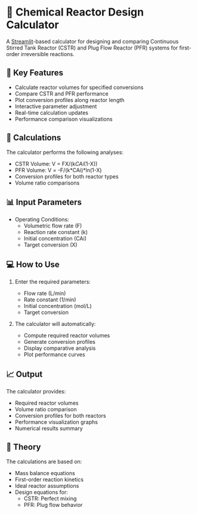 # 🧪 Chemical Reactor Design Calculator

A [Streamlit](https://streamlit.io)-based calculator for designing and comparing Continuous Stirred Tank Reactor (CSTR) and Plug Flow Reactor (PFR) systems for first-order irreversible reactions.

## 🎯 Key Features

* Calculate reactor volumes for specified conversions
* Compare CSTR and PFR performance
* Plot conversion profiles along reactor length
* Interactive parameter adjustment
* Real-time calculation updates
* Performance comparison visualizations

## 🧮 Calculations

The calculator performs the following analyses:
* CSTR Volume: V = FX/(k*CAi*(1-X))
* PFR Volume: V = -F/(k*CAi)*ln(1-X)
* Conversion profiles for both reactor types
* Volume ratio comparisons

## 📊 Input Parameters

* Operating Conditions:
  * Volumetric flow rate (F)
  * Reaction rate constant (k)
  * Initial concentration (CAi)
  * Target conversion (X)

## 💻 How to Use

1. Enter the required parameters:
   * Flow rate (L/min)
   * Rate constant (1/min)
   * Initial concentration (mol/L)
   * Target conversion

2. The calculator will automatically:
   * Compute required reactor volumes
   * Generate conversion profiles
   * Display comparative analysis
   * Plot performance curves

## 📈 Output

The calculator provides:
* Required reactor volumes
* Volume ratio comparison
* Conversion profiles for both reactors
* Performance visualization graphs
* Numerical results summary

## 🔬 Theory

The calculations are based on:
* Mass balance equations
* First-order reaction kinetics
* Ideal reactor assumptions
* Design equations for:
  * CSTR: Perfect mixing
  * PFR: Plug flow behavior
